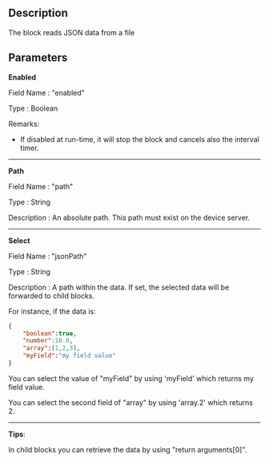 ## Description

The block reads JSON data from a file  



## Parameters

**Enabled**

Field Name : "enabled"

Type : Boolean

Remarks:
 
 - If disabled at run-time, it will stop the block and cancels also the interval timer.

<hr/>


**Path**

Field Name : "path"

Type : String

Description : An absolute path. This path must exist on the device server.


<hr/>


**Select**

Field Name : "jsonPath"

Type : String

Description : A path within the data. If set, the selected data will be forwarded to child blocks.

For instance, if the data is:
```json
{
    "boolean":true,
    "number":10.0,
    "array":[1,2,3],
    "myField":"my field value"
}
```

You can select the value of "myField" by using 'myField' which returns my field value. 
 
You can select the second field of "array" by using 'array.2' which returns 2.


<hr/>


**Tips**:

In child blocks you can retrieve the data by using "return arguments[0]".
 
